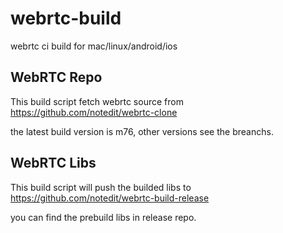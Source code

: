 # webrtc-build
webrtc ci build for mac/linux/android/ios




## WebRTC Repo 


This build script fetch webrtc source from  https://github.com/notedit/webrtc-clone

the latest build version is m76, other versions see the breanchs.




## WebRTC Libs 

This build script will push the builded libs to  https://github.com/notedit/webrtc-build-release


you can find the prebuild libs in release repo.





